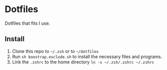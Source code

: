 Dotfiles
================

Dotfiles that fits I use.


Install
-------

1. Clone this repo to `~/.zsh` or to `~/dotfiles`
2. Run `sh boostrap.exclude.sh` to install the necessary files and programs. 
3. Link the `.zshrc` to the home directory
    `ln -s ~/.zsh/.zshrc ~/.zshrc`

